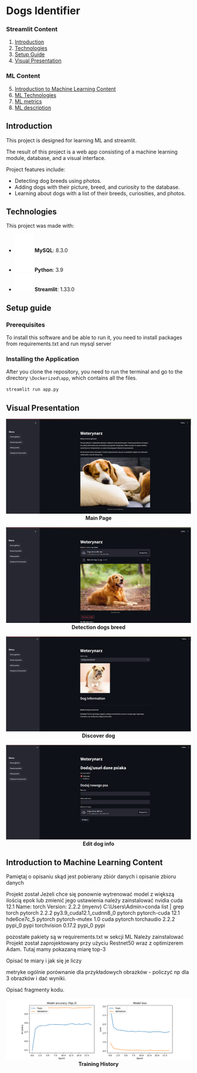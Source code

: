 # Dogs Identifier

### Streamlit Content
1. [Introduction](#introduction)
2. [Technologies](#technologies)
3. [Setup Guide](#setup-guide)
4. [Visual Presentation](#visual-presentation)

### ML Content
5. [Introduction to Machine Learning Content](#machine-learning-content)
6. [ML Technologies](#machine-learning-technologies)
7. [ML metrics](#machine-learning-metrics)
8. [ML description](#machine-learning-description)

## Introduction
This project is designed for learning ML and streamlit.

The result of this project is a web app consisting of a machine learning module, database, and a visual interface.

Project features include:
- Detecting dog breeds using photos.
- Adding dogs with their picture, breed, and curiosity to the database.
- Learning about dogs with a list of their breeds, curiosities, and photos.

## Technologies

This project was made with:

- ![MySQL](images/mysql.png) **MySQL**: 8.3.0
- ![Python](images/python.png) **Python**: 3.9
- ![Streamlit](images/streamlit.png) **Streamlit**: 1.33.0

## Setup guide

### Prerequisites

To install this software and be able to run it, you need to install packages from requirements.txt and run mysql server

### Installing the Application 

After you clone the repository, you need to run the terminal and go to the directory `\Dockerized\app`, which contains all the files.

```bash
streamlit run app.py
```


## Visual Presentation

<div align="center">
  <img src="images/appscreens/mainpage.png" alt="Main Page" /><br />
  <strong>Main Page</strong>
</div>

<br />

<div align="center">
  <img src="images/appscreens/detection.png" alt="Detection dogs breed" /><br />
  <strong>Detection dogs breed</strong>
</div>

<br />

<div align="center">
  <img src="images/appscreens/discover.png" alt="Discover dog" /><br />
  <strong>Discover dog</strong>
</div>

<br />

<div align="center">
  <img src="images/appscreens/edit.png" alt="Edit dog info" /><br />
  <strong>Edit dog info</strong>
</div>

## Introduction to Machine Learning Content

Pamiętaj o opisaniu skąd jest pobierany zbiór danych i opisanie zbioru danych

Projekt został
Jeżeli chce się ponownie wytrenować model z większą ilością epok lub zmienić jego ustawienia należy zainstalować nvidia cuda 12.1
Name: torch
Version: 2.2.2
(myenv) C:\Users\Admin>conda list | grep torch
pytorch                   2.2.2           py3.9_cuda12.1_cudnn8_0    pytorch
pytorch-cuda              12.1                 hde6ce7c_5    pytorch
pytorch-mutex             1.0                        cuda    pytorch
torchaudio                2.2.2                    pypi_0    pypi
torchvision               0.17.2                   pypi_0    pypi

pozostałe pakiety są w requirements.txt w sekcji ML
Należy zainstalować 
Projekt został zaprojektowany przy użyciu Restnet50 wraz z optimizerem Adam.
Tutaj mamy pokazaną miarę top-3

Opisać te miary i jak się je liczy 

metryke ogólnie 
porównanie dla przykładowych obrazków - policzyć np dla 3 obrazków i dać wyniki.

Opisać fragmenty kodu.

<div align="center">
  <img src="Dockerized/app/model/plots/training_history.png" alt="Training History" /><br />
  <strong>Training History</strong>
</div>
